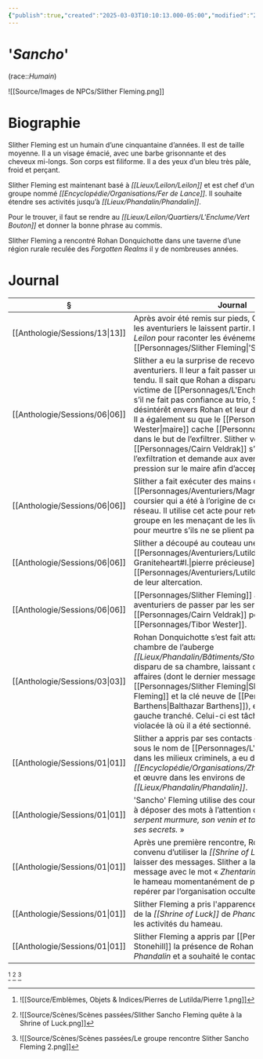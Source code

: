 ```yaml
---
{"publish":true,"created":"2025-03-03T10:10:13.000-05:00","modified":"2025-03-03T10:10:13.000-05:00","cssclasses":""}
---
```



# '*Sancho*'

(race::*Humain*)

![[Source/Images de NPCs/Slither Fleming.png]]

# Biographie

Slither Fleming est un humain d’une cinquantaine d’années. Il est de taille moyenne. Il a un visage émacié, avec une barbe grisonnante et des cheveux mi-longs. Son corps est filiforme. Il a des yeux d’un bleu très pâle, froid et perçant.

Slither Fleming est maintenant basé à *[[Lieux/Leilon/Leilon]]* et est chef d’un groupe nommé *[[Encyclopédie/Organisations/Fer de Lance]]*. Il souhaite étendre ses activités jusqu’à *[[Lieux/Phandalin/Phandalin]]*.

Pour le trouver, il faut se rendre au *[[Lieux/Leilon/Quartiers/L'Enclume/Vert Bouton]]* et donner la bonne phrase au commis.

Slither Fleming a rencontré Rohan Donquichotte dans une taverne d’une région rurale reculée des *Forgotten Realms* il y de nombreuses années.

# Journal

| §                                 | Journal                                                                                                                                                                                                                                                                                                                                                                                                                                                                                                                                                                     |
| --------------------------------- | --------------------------------------------------------------------------------------------------------------------------------------------------------------------------------------------------------------------------------------------------------------------------------------------------------------------------------------------------------------------------------------------------------------------------------------------------------------------------------------------------------------------------------------------------------------------------- |
| [[Anthologie/Sessions/13\|13]] | Après avoir été remis sur pieds, Cairn a apprécié que les aventuriers le laissent partir. Il est parti vers *Leilon* pour raconter les événements à [[Personnages/Slither Fleming\|'Sancho']].                                                                                                                                                                                                                                                                                                                                                                                          |
| [[Anthologie/Sessions/06\|06]] | Slither a eu la surprise de recevoir la visite des aventuriers. Il leur a fait passer un interrogatoire tendu. Il sait que Rohan a disparu, fort probablement victime de [[Personnages/L'Enchanteresse]]. Même s’il ne fait pas confiance au trio, Slither a appris leur désintérêt envers Rohan et leur droiture idéologique. Il a également su que le [[Personnages/Harbin Wester\|maire]] cache [[Personnages/Tibor Wester]] dans le but de l’exfiltrer. Slither veut que [[Personnages/Cairn Veldrak]] s’occupe de l’exfiltration et demande aux aventuriers de faire pression sur le maire afin d’accepter ce service. |
| [[Anthologie/Sessions/06\|06]] | Slither a fait exécuter des mains de [[Personnages/Aventuriers/Magnus Borgir]] le coursier qui a été à l’origine de cette faille dans son réseau. Il utilise cet acte pour retenir les services du groupe en les menaçant de les livrer aux autorités pour meurtre s’ils ne se plient pas à ses volontés.                                                                                                                                                                                                                                                                                           |
| [[Anthologie/Sessions/06\|06]] | Slither a découpé au couteau une [[Personnages/Aventuriers/Lutilda Graniteheart#I.\|pierre précieuse]] dans la barbe de [[Personnages/Aventuriers/Lutilda Graniteheart]] lors de leur altercation.                                                                                                                                                                                                                                                                                                                                                                                                                          |
| [[Anthologie/Sessions/06\|06]] | [[Personnages/Slither Fleming]] a recommandé aux aventuriers de passer par les services de [[Personnages/Cairn Veldrak]] pour exfiltrer [[Personnages/Tibor Wester]].                                                                                                                                                                                                                                                                                                                                                                                                                                           |
| [[Anthologie/Sessions/03\|03]] | Rohan Donquichotte s’est fait attaquer la nuit dans sa chambre de l’auberge *[[Lieux/Phandalin/Bâtiments/Stonehill Inn]]*. Il a disparu de sa chambre, laissant derrière lui ses affaires (dont le dernier message de [[Personnages/Slither Fleming\|Slither ‘Sancho’ Fleming]] et la clé neuve de [[Personnages/Elmar Barthens\|Balthazar Barthens]]), et son petit doigt gauche tranché. Celui-ci est tâché d’une substance violacée là où il a été sectionné.                                                                                                                                                              |
| [[Anthologie/Sessions/01\|01]] | Slither a appris par ses contacts que celle connue sous le nom de [[Personnages/L'Enchanteresse]] dans les milieux criminels, a eu des liens avec les *[[Encyclopédie/Organisations/Zhentarim\|Zhentarim]]* et œuvre dans les environs de *[[Lieux/Phandalin/Phandalin]]*.                                                                                                                                                                                                                                                                                                                                                         |
| [[Anthologie/Sessions/01\|01]] | 'Sancho' Fleming utilise des coursiers pour continuer à déposer des mots à l’attention de Rohan : « *Le serpent murmure, son venin et ton sang dévoilent ses secrets.* »                                                                                                                                                                                                                                                                                                                                                                                                    |
| [[Anthologie/Sessions/01\|01]] | Après une première rencontre, Rohan et Slither ont convenu d’utiliser la *[[Shrine of Luck]]* pour s’y laisser des messages. Slither a laissé un premier message avec le mot « *Zhentarim* », puis a dû quitter le hameau momentanément de peur de se faire repérer par l’organisation occulte.                                                                                                                                                                                                                                                                             |
| [[Anthologie/Sessions/01\|01]] | Slither Fleming a pris l'apparence d'un mendiant  près de la *[[Shrine of Luck]]* de *Phandalin* pour surveiller les activités du hameau.                                                                                                                                                                                                                                                                                                                                                                                                                                   |
| [[Anthologie/Sessions/01\|01]] | Slither Fleming a appris par [[Personnages/Toblen Stonehill]] la présence de Rohan Donquichotte à *Phandalin* et a souhaité le contacter.                                                                                                                                                                                                                                                                                                                                                                                                                                               |

[^1]
[^2]
[^3]

[^1]: ![[Source/Emblèmes, Objets & Indices/Pierres de Lutilda/Pierre 1.png]]

[^2]: ![[Source/Scènes/Scènes passées/Slither Sancho Fleming quête à la Shrine of Luck.png]]

[^3]: ![[Source/Scènes/Scènes passées/Le groupe rencontre Slither Sancho Fleming 2.png]]
